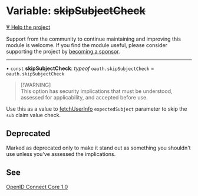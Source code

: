 # Variable: ~~skipSubjectCheck~~

[💗 Help the project](https://github.com/sponsors/panva)

Support from the community to continue maintaining and improving this module is welcome. If you find the module useful, please consider supporting the project by [becoming a sponsor](https://github.com/sponsors/panva).

***

• `const` **skipSubjectCheck**: *typeof* `oauth.skipSubjectCheck` = `oauth.skipSubjectCheck`

> [!WARNING]\
> This option has security implications that must be understood, assessed for
> applicability, and accepted before use.

Use this as a value to [fetchUserInfo](../functions/fetchUserInfo.md) `expectedSubject` parameter to
skip the `sub` claim value check.

## Deprecated

Marked as deprecated only to make it stand out as something you
  shouldn't use unless you've assessed the implications.

## See

[OpenID Connect Core 1.0](https://openid.net/specs/openid-connect-core-1_0-errata2.html#UserInfoResponse)

